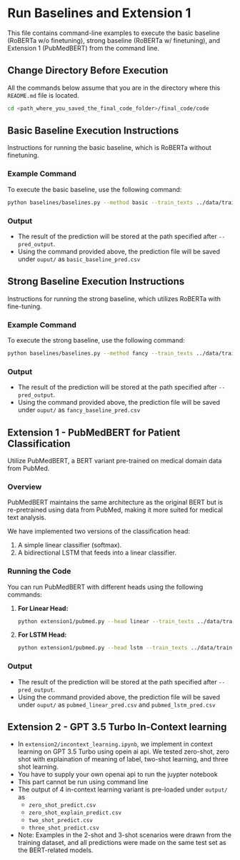 # Run Baselines and Extension 1 

This file contains command-line examples to execute the basic baseline (RoBERTa w/o finetuning),
strong baseline (RoBERTa w/ finetuning), and Extension 1 (PubMedBERT) from the command line.

## Change Directory Before Execution

All the commands below assume that you are in the directory where this `README.md` file is located.

```bash
cd <path_where_you_saved_the_final_code_folder>/final_code/code
```

## Basic Baseline Execution Instructions

Instructions for running the basic baseline, which is RoBERTa without finetuning.

### Example Command

To execute the basic baseline, use the following command:

```bash
python baselines/baselines.py --method basic --train_texts ../data/train_texts.csv --train_labels ../data/train_labels.csv --test_texts ../data/test_texts.csv --pred_output ../output/basic_baseline_pred.csv
```

### Output

 * The result of the prediction will be stored at the path specified after `--pred_output`.
 * Using the command provided above, the prediction file will be saved under `ouput/` as `basic_baseline_pred.csv`

## Strong Baseline Execution Instructions

Instructions for running the strong baseline, which utilizes RoBERTa with fine-tuning.

### Example Command

To execute the strong baseline, use the following command:

```bash
python baselines/baselines.py --method fancy --train_texts ../data/train_texts.csv --train_labels ../data/train_labels.csv --test_texts ../data/test_texts.csv --pred_output ../output/fancy_baseline_pred.csv
```

### Output

 * The result of the prediction will be stored at the path specified after `--pred_output`.
 * Using the command provided above, the prediction file will be saved under `ouput/` as `fancy_baseline_pred.csv`

## Extension 1 - PubMedBERT for Patient Classification

Utilize PubMedBERT, a BERT variant pre-trained on medical domain data from PubMed.

### Overview

PubMedBERT maintains the same architecture as the original BERT but is re-pretrained using data from PubMed, making it more suited for medical text analysis.

We have implemented two versions of the classification head:
1. A simple linear classifier (softmax).
2. A bidirectional LSTM that feeds into a linear classifier.

### Running the Code

You can run PubMedBERT with different heads using the following commands:

1. **For Linear Head:**

   ```bash
   python extension1/pubmed.py --head linear --train_texts ../data/train_texts.csv --train_labels ../data/train_labels.csv --test_texts ../data/test_texts.csv --pred_output ../output/pubmed_linear_pred.csv
   ```

2. **For LSTM Head:**

   ```bash
   python extension1/pubmed.py --head lstm --train_texts ../data/train_texts.csv --train_labels ../data/train_labels.csv --test_texts ../data/test_texts.csv --pred_output ../output/pubmed_lstm_pred.csv
   ```
   
### Output

 * The result of the prediction will be stored at the path specified after `--pred_output`.
 * Using the command provided above, the prediction file will be saved under
`ouput/` as `pubmed_linear_pred.csv` and `pubmed_lstm_pred.csv`

## Extension 2 - GPT 3.5 Turbo In-Context learning

 * In `extension2/incontext_learning.ipynb`, we implement in context learning on GPT 3.5 Turbo
using opein ai api. We tested zero-shot, zero shot with explaination of meaning of label,
two-shot learning, and three shot learning.
 * You have to supply your own openai api to run the juypter notebook
 * This part cannot be run using command line
 * The output of 4 in-context learning variant is pre-loaded under `output/` as
   * `zero_shot_predict.csv`
   * `zero_shot_explain_predict.csv`
   * `two_shot_predict.csv`
   * `three_shot_predict.csv`
 * Note: Examples in the 2-shot and 3-shot scenarios were drawn from 
the training dataset, and all predictions were made on the same test 
set as the BERT-related models.